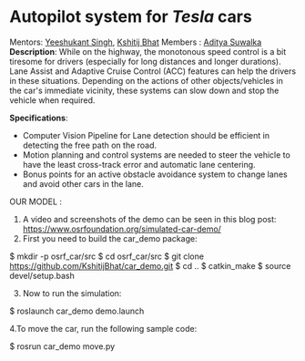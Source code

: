 # Autopilot system for _Tesla_ cars

Mentors: [Yeeshukant Singh](https://github.com/Yeeshukant), [Kshitij Bhat](https://github.com/KshitijBhat)
Members : [Aditya Suwalka]( https://github.com/git-suwalkaaditya)
**Description**: While on the highway, the monotonous speed
control is a bit tiresome for drivers (especially for long
distances and longer durations). Lane Assist and Adaptive
Cruise Control (ACC) features can help the drivers in these
situations. Depending on the actions of other
objects/vehicles in the car's immediate vicinity, these
systems can slow down and stop the vehicle when required.

**Specifications**:
- Computer Vision Pipeline for Lane detection should be
efficient in detecting the free path on the road.
- Motion planning and control systems are needed to steer
the vehicle to have the least cross-track error and
automatic lane centering.
- Bonus points for an active obstacle avoidance system to
change lanes and avoid other cars in the lane.

OUR MODEL :
1. A video and screenshots of the demo can be seen in this blog post: https://www.osrfoundation.org/simulated-car-demo/
2. First you need to build the car_demo package:

$ mkdir -p osrf_car/src
$ cd osrf_car/src
$ git clone https://github.com/KshitijBhat/car_demo.git
$ cd ..
$ catkin_make
$ source devel/setup.bash

3. Now to run the simulation:

$ roslaunch car_demo demo.launch

4.To move the car, run the following sample code:

$ rosrun car_demo move.py
